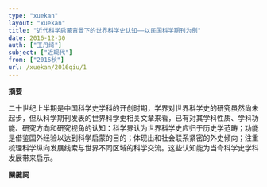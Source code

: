 ```yaml
---
type: "xuekan"
layout: "xuekan"
title: "近代科学启蒙背景下的世界科学史认知——以民国科学期刊为例"
date: 2016-12-30
auth: ["王丹绮"]
subject: ["近现代"]
from: ["2016秋"]
url: /xuekan/2016qiu/1
---
```


**摘要**

二十世纪上半期是中国科学史学科的开创时期，学界对世界科学史的研究虽然尙未起步，但从科学期刊发表的世界科学史相关文章来看，已有对其学科性质、学科功能、研究方向和研究视角的认知：科学界认为世界科学史应归于历史学范畴；功能是借鉴国外经验以达到科学启蒙的目的；体现出和社会联系紧密的外史倾向；注重梳理科学纵向发展线索与世界不同区域的科学交流。这些认知能为当今科学史学科发展带来启示。

**關鍵詞**
